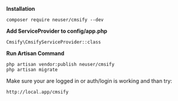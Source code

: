 **Installation**

`composer require neuser/cmsify --dev`

**Add ServiceProvider to config/app.php**

`Cmsify\CmsifyServiceProvider::class`

**Run Artisan Command**

```
php artisan vendor:publish neuser/cmsify
php artisan migrate
```

Make sure your are logged in or auth/login is working and than try:

`http://local.app/cmsify`



